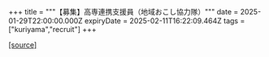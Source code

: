 +++
title = """【募集】高専連携支援員（地域おこし協力隊）"""
date = 2025-01-29T22:00:00.000Z
expiryDate = 2025-02-11T16:22:09.464Z
tags = ["kuriyama","recruit"]
+++


[[source]](https://www.town.kuriyama.hokkaido.jp/site/kaigofukushi/30148.html)
